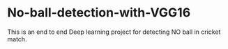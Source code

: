 # No-ball-detection-with-VGG16
This is an end to end Deep learning project for detecting NO ball in cricket match. 
